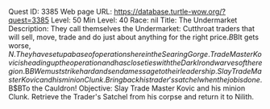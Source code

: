 Quest ID: 3385
Web page URL: https://database.turtle-wow.org/?quest=3385
Level: 50
Min Level: 40
Race: nil
Title: The Undermarket
Description: They call themselves the Undermarket: Cutthroat traders that will sell, move, trade and do just about anything for the right price.$B$BIt gets worse, $N. They have set up a base of operations here in the Searing Gorge. Trade Master Kovic is heading up the operation and has close ties with the Dark Iron dwarves of the region.$B$BWe must strike hard and send a message to their leadership. Slay Trade Master Kovic and his minion Clunk. Bring back his trader's satchel when the job is done.$B$BTo the Cauldron!
Objective: Slay Trade Master Kovic and his minion Clunk. Retrieve the Trader's Satchel from his corpse and return it to Nilith.
